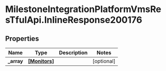 # MilestoneIntegrationPlatformVmsResTfulApi.InlineResponse200176

## Properties
Name | Type | Description | Notes
------------ | ------------- | ------------- | -------------
**_array** | [**[Monitors]**](Monitors.md) |  | [optional] 
